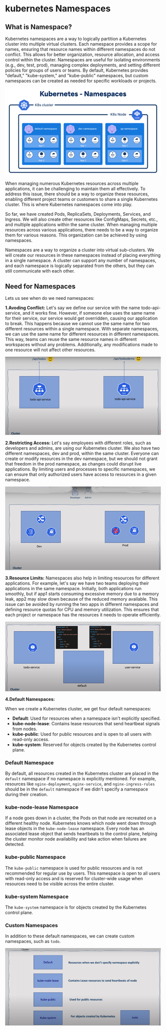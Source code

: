 # kubernetes Namespaces

## What is Namespace?
Kubernetes namespaces are a way to logically partition a Kubernetes cluster into multiple virtual clusters. 
Each namespace provides a scope for names, ensuring that resource names within different namespaces do not 
conflict. This allows for better organization, resource allocation, and access control within the cluster. 
Namespaces are useful for isolating environments (e.g., dev, test, prod), managing complex deployments, and 
setting different policies for groups of users or teams. By default, Kubernetes provides "default," 
"kube-system," and "kube-public" namespaces, but custom namespaces can be created as needed for specific 
workloads or projects.

![Kubernetes Namespaces](https://github.com/balusena/kubernetes-for-devops/blob/main/08-Kubernetes%20Namespaces/kubernetes_namespaces.png)

When managing numerous Kubernetes resources across multiple applications, it can be challenging to maintain
them all effectively. To address this issue, there should be a way to organize these resources, enabling
different project teams or customers to share a single Kubernetes cluster. This is where Kubernetes 
namespaces come into play.

So far, we have created Pods, ReplicaSets, Deployments, Services, and Ingress. We will also create other 
resources like ConfigMaps, Secrets, etc., and multiple applications within the same cluster. When managing
multiple resources across various applications, there needs to be a way to organize them for various reasons.
This organization can be achieved by using namespaces.

Namespaces are a way to organize a cluster into virtual sub-clusters. We will create our resources in 
these namespaces instead of placing everything in a single namespace. A cluster can support any number 
of namespaces, and each namespace is logically separated from the others, but they can still communicate 
with each other.

## Need for Namespaces
Lets us see when do we need namespaces:

**1.Avoding Conflict:**
Let's say we define our service with the name todo-api-service, and it works fine. However, if someone else
uses the same name for their service, our service would get overridden, causing our application to break. 
This happens because we cannot use the same name for two different resources within a single namespace. 
With separate namespaces, we can use the same name for different resources in different namespaces. This 
way, teams can reuse the same resource names in different workspaces without any problems. Additionally, 
any modifications made to one resource will not affect other resources.

![Avoiding Conflict](https://github.com/balusena/kubernetes-for-devops/blob/main/08-Kubernetes%20Namespaces/avoding_conflict.png)

**2.Restricting Access:**
Let's say employees with different roles, such as developers and admins, are using our Kubernetes cluster.
We also have two different namespaces, dev and prod, within the same cluster. Everyone can create or modify
resources in the dev namespace, but we should not grant that freedom in the prod namespace, as changes 
could disrupt live applications. By limiting users and processes to specific namespaces, we can ensure that
only authorized users have access to resources in a given namespace.

![Restricting Access](https://github.com/balusena/kubernetes-for-devops/blob/main/08-Kubernetes%20Namespaces/restricting_access.png)

**3.Resource Limits:**
Namespaces also help in limiting resources for different applications. For example, let's say we have two 
teams deploying their applications in the same namespace. Initially, both applications run smoothly, but 
if app1 starts consuming excessive memory due to a memory leak, app2 may slow down because of the reduced 
memory available. This issue can be avoided by running the two apps in different namespaces and defining 
resource quotas for CPU and memory utilization. This ensures that each project or namespace has the 
resources it needs to operate efficiently.

![Resource Limits](https://github.com/balusena/kubernetes-for-devops/blob/main/08-Kubernetes%20Namespaces/resource_limits.png)

**4.Default Namespaces:**

When we create a Kubernetes cluster, we get four default namespaces:

- **Default**: Used for resources when a namespace isn't explicitly specified.
- **kube-node-lease**: Contains lease resources that send heartbeat signals from nodes.
- **kube-public**: Used for public resources and is open to all users with read-only access.
- **kube-system**: Reserved for objects created by the Kubernetes control plane.

### Default Namespace
By default, all resources created in the Kubernetes cluster are placed in the `default` namespace if no
namespace is explicitly mentioned. For example, resources like `nginx-deployment`, `nginx-service`, and
`nginx-ingress-rules` should be in the `default` namespace if we didn't specify a namespace during their
creation.

### kube-node-lease Namespace
If a node goes down in a cluster, the Pods on that node are recreated on a different healthy node. 
Kubernetes knows which node went down through lease objects in the `kube-node-lease` namespace. Every 
node has an associated lease object that sends heartbeats to the control plane, helping the cluster
monitor node availability and take action when failures are detected.

### kube-public Namespace
The `kube-public` namespace is used for public resources and is not recommended for regular use by users.
This namespace is open to all users with read-only access and is reserved for cluster-wide usage when 
resources need to be visible across the entire cluster.

### kube-system Namespace
The `kube-system` namespace is for objects created by the Kubernetes control plane.

### Custom Namespaces
In addition to these default namespaces, we can create custom namespaces, such as `todo`.

![Default Namespace](https://github.com/balusena/kubernetes-for-devops/blob/main/08-Kubernetes%20Namespaces/default_namespace.png)

